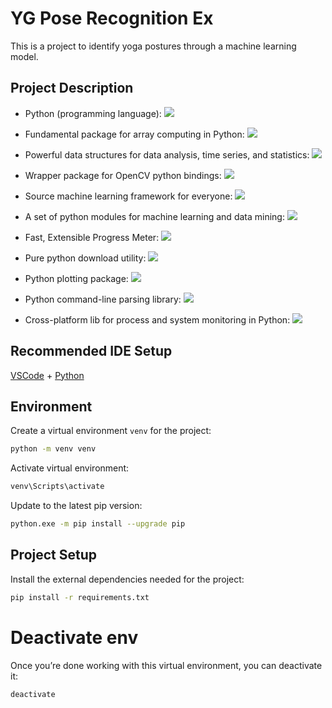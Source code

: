 # YG Pose Recognition Ex
This is a project to identify yoga postures through a machine learning model.


## Project Description

- Python (programming language): <a href="https://www.python.org/downloads/release/python-31010/" alt="Python"><img src="https://img.shields.io/badge/python-v3.8.8-blue?logo=python" /></a>

- Fundamental package for array computing in Python: <a href="https://numpy.org/" alt="numpy"><img src="https://img.shields.io/badge/numpy-v.24.3-blue?logo=numpy" /></a>

- Powerful data structures for data analysis, time series, and statistics: <a href="https://pandas.pydata.org/" alt="pandas"><img src="https://img.shields.io/badge/pandas-v2.0.3-blue?logo=pandas" /></a>

- Wrapper package for OpenCV python bindings: <a href="https://github.com/opencv/opencv-python" alt="opencv-python"><img src="https://img.shields.io/badge/opencv python-v4.8.1.78-blue?logo=opencv" /></a>

- Source machine learning framework for everyone: <a href="https://www.tensorflow.org/" alt="tensorflow"><img src="https://img.shields.io/badge/tensorflow-v2.13.0-blue?logo=tensorflow" /></a>

- A set of python modules for machine learning and data mining: <a href="https://scikit-learn.org/stable/" alt="scikit learn"><img src="https://img.shields.io/badge/scikit learn-v1.3.1-blue?logo=scikitlearn" /></a>

- Fast, Extensible Progress Meter: <a href="https://tqdm.github.io/" alt="tqdm"><img src="https://img.shields.io/badge/tqdm-v4.66.1-blue?logo=tqdm" /></a>

- Pure python download utility: <a href="https://pypi.org/project/wget/" alt="wget"><img src="https://img.shields.io/badge/wget-v3.2-blue?logo=wget" /></a>


- Python plotting package: <a href="https://matplotlib.org/" alt="matplotlib"><img src="https://img.shields.io/badge/matplotlib-v3.7.3-blue?logo=matplotlib" /></a>

- Python command-line parsing library: <a href="https://pypi.org/project/argparse/" alt="matplotlib"><img src="https://img.shields.io/badge/argparse-v1.4.0-blue?logo=argparse" /></a>

- Cross-platform lib for process and system monitoring in Python: <a href="https://pypi.org/project/psutil/" alt="psutil"><img src="https://img.shields.io/badge/psutil-v5.9.6-blue?logo=mpsutil" /></a>

## Recommended IDE Setup

[VSCode](https://code.visualstudio.com/) + [Python](https://www.python.org/downloads/release/python-31010/)
## Environment
Create a virtual environment `venv` for the project:
```sh
python -m venv venv
```
Activate virtual environment:
```sh
venv\Scripts\activate
```
Update to the latest pip version:
```sh
python.exe -m pip install --upgrade pip
```

## Project Setup
Install the external dependencies needed for the project:
```sh
pip install -r requirements.txt
```


# Deactivate env

Once you’re done working with this virtual environment, you can deactivate it:
```sh
deactivate
```
